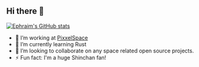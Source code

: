 ## Hi there 👋


[![Ephraim's GitHub stats](https://github-readme-stats.vercel.app/api?username=ephraim71)](https://github.com/anuraghazra/github-readme-stats)


- 🔭 I’m working at [PixxelSpace](https://www.pixxel.space/) 
- 🌱 I’m currently learning Rust
- 👯 I’m looking to collaborate on any space related open source projects. 
- ⚡ Fun fact: I'm a huge Shinchan fan!
